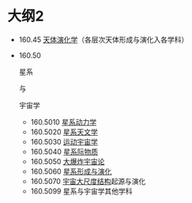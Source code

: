 # 大纲2




- 160.45 [天体演化学](https://zh.wikipedia.org/wiki/天体演化学)（各层次天体形成与演化入各学科）

- 160.50



  星系

  与

  宇宙学

  - 160.5010 [星系动力学](https://zh.wikipedia.org/w/index.php?title=星系动力学&action=edit&redlink=1)
  - 160.5020 [星系天文学](https://zh.wikipedia.org/wiki/星系天文學)
  - 160.5030 [运动宇宙学](https://zh.wikipedia.org/w/index.php?title=运动宇宙学&action=edit&redlink=1)
  - 160.5040 [星系际物质](https://zh.wikipedia.org/w/index.php?title=星系际物质&action=edit&redlink=1)
  - 160.5050 [大爆炸宇宙论](https://zh.wikipedia.org/w/index.php?title=大爆炸宇宙论&action=edit&redlink=1)
  - 160.5060 [星系形成与演化](https://zh.wikipedia.org/w/index.php?title=星系形成与演化&action=edit&redlink=1)
  - 160.5070 [宇宙大尺度结构](https://zh.wikipedia.org/wiki/宇宙大尺度結構)起源与演化
  - 160.5099 星系与宇宙学其他学科
